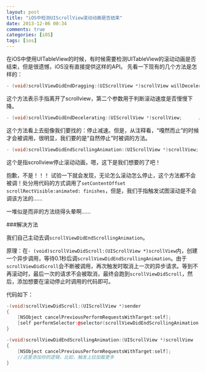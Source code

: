 ```yaml
---
layout: post
title: "iOS中检测UIScrollView滚动动画是否结束"
date: 2013-12-06 00:34
comments: true
categories: [iOS]
tags: [ios]
---
```


在iOS中使用UITableView的时候，有时候需要检测UITableView的滚动动画是否结束，但是很遗憾，iOS没有直接提供这样的API。
先看一下现有的几个方法是怎样的：

``` cpp
- (void)scrollViewDidEndDragging:(UIScrollView *)scrollView willDecelerate:(BOOL)decelerate;
```
这个方法表示手指离开了scrollview，第二个参数用于判断滚动速度是否慢慢下降。


``` cpp
- (void)scrollViewDidEndDecelerating:(UIScrollView *)scrollView;      // called when scroll view grinds to a halt
```
这个方法看上去挺像我们要找的：停止减速。但是，从注释看，“嘎然而止”的时候才会被调用，很明显，我们要的是“自然停止”时被调的方法。


``` cpp
- (void)scrollViewDidEndScrollingAnimation:(UIScrollView *)scrollView; // called when setContentOffset scrollRectVisible:animated: finishes. not called if not animating
```
这个是指scrollview停止滚动动画，嗯，这下是我们想要的了吧！


抱歉，不是！！！
试验一下就会发现，无论怎么滚动怎么停止，这个方法都不会被调！处分用代码的方式调用了`setContentOffset scrollRectVisible:animated: finishes`，但是，我们手指触发试图滚动是不会调该方法的……

一堆似是而非的方法绕得头晕啊……

###解决方法

<!--more-->

我们自己主动去调`scrollViewDidEndScrollingAnimation`。

原理：在`- (void)scrollViewDidScroll:(UIScrollView *)scrollView`内，创建一个异步调用，等待0.1秒后调`scrollViewDidEndScrollingAnimation`。由于`scrollViewDidScroll`会不断被调用，再次触发时取消上一次的异步请求。等到不再滚动时，最后一次的请求不会被取消，最终会跑到`scrollViewDidScroll`，然后，添加想要在滚动停止时调用的代码即可。

代码如下：

``` cpp
-(void)scrollViewDidScroll:(UIScrollView *)sender 
{   
    [NSObject cancelPreviousPerformRequestsWithTarget:self];
    [self performSelector:@selector(scrollViewDidEndScrollingAnimation:) withObject:nil afterDelay:0.1]; 
}

-(void)scrollViewDidEndScrollingAnimation:(UIScrollView *)scrollView
{
    [NSObject cancelPreviousPerformRequestsWithTarget:self];
    //这里添加你的逻辑，比如，触发上拉加载更多
}
```

